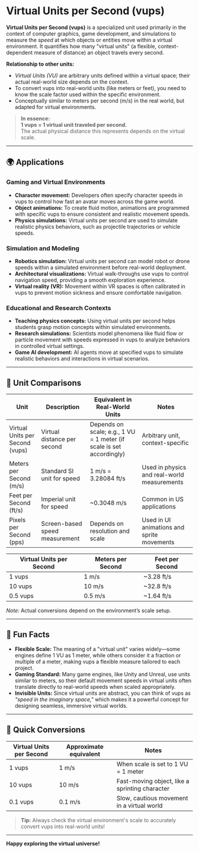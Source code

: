# Virtual Units per Second (vups)

**Virtual Units per Second (vups)** is a specialized unit used primarily in the context of computer graphics, game development, and simulations to measure the *speed* at which objects or entities move within a virtual environment. It quantifies how many "virtual units" (a flexible, context-dependent measure of distance) an object travels every second.

**Relationship to other units:**
- *Virtual Units (VU)* are arbitrary units defined within a virtual space; their actual real-world size depends on the context.
- To convert vups into real-world units (like meters or feet), you need to know the scale factor used within the specific environment.
- Conceptually similar to meters per second (m/s) in the real world, but adapted for virtual environments.

> **In essence:**  
> **1 vups = 1 virtual unit traveled per second.**  
> The actual physical distance this represents depends on the virtual scale.

---

## 🌍 Applications

### Gaming and Virtual Environments
- **Character movement:** Developers often specify character speeds in vups to control how fast an avatar moves across the game world.
- **Object animations:** To create fluid motion, animations are programmed with specific vups to ensure consistent and realistic movement speeds.
- **Physics simulations:** Virtual units per second are used to simulate realistic physics behaviors, such as projectile trajectories or vehicle speeds.

### Simulation and Modeling
- **Robotics simulation:** Virtual units per second can model robot or drone speeds within a simulated environment before real-world deployment.
- **Architectural visualizations:** Virtual walk-throughs use vups to control navigation speed, providing a smooth exploration experience.
- **Virtual reality (VR):** Movement within VR spaces is often calibrated in vups to prevent motion sickness and ensure comfortable navigation.

### Educational and Research Contexts
- **Teaching physics concepts:** Using virtual units per second helps students grasp motion concepts within simulated environments.
- **Research simulations:** Scientists model phenomena like fluid flow or particle movement with speeds expressed in vups to analyze behaviors in controlled virtual settings.
- **Game AI development:** AI agents move at specified vups to simulate realistic behaviors and interactions in virtual scenarios.

---

## 📏 Unit Comparisons

| Unit | Description | Equivalent in Real-World Units | Notes |
|---------|--------------|------------------------------|--------|
| Virtual Units per Second (vups) | Virtual distance per second | Depends on scale; e.g., 1 VU = 1 meter (if scale is set accordingly) | Arbitrary unit, context-specific |
| Meters per Second (m/s) | Standard SI unit for speed | 1 m/s = 3.28084 ft/s | Used in physics and real-world measurements |
| Feet per Second (ft/s) | Imperial unit for speed | ~0.3048 m/s | Common in US applications |
| Pixels per Second (pps) | Screen-based speed measurement | Depends on resolution and scale | Used in UI animations and sprite movements |

| Virtual Units per Second | Meters per Second | Feet per Second |
|----------------------------|-------------------|-----------------|
| 1 vups                     | 1 m/s             | ~3.28 ft/s     |
| 10 vups                    | 10 m/s            | ~32.8 ft/s     |
| 0.5 vups                   | 0.5 m/s           | ~1.64 ft/s    |

*Note:* Actual conversions depend on the environment’s scale setup.

---

## 🌟 Fun Facts

- **Flexible Scale:** The meaning of a "virtual unit" varies widely—some engines define 1 VU as 1 meter, while others consider it a fraction or multiple of a meter, making vups a flexible measure tailored to each project.
- **Gaming Standard:** Many game engines, like Unity and Unreal, use units similar to meters, so their default movement speeds in virtual units often translate directly to real-world speeds when scaled appropriately.
- **Invisible Units:** Since virtual units are abstract, you can think of vups as *"speed in the imaginary space,"* which makes it a powerful concept for designing seamless, immersive virtual worlds.

---

## 🔄 Quick Conversions

| Virtual Units per Second | Approximate equivalent | Notes |
|----------------------------|--------------------------|--------|
| 1 vups                     | 1 m/s                    | When scale is set to 1 VU = 1 meter |
| 10 vups                    | 10 m/s                   | Fast-moving object, like a sprinting character |
| 0.1 vups                   | 0.1 m/s                  | Slow, cautious movement in a virtual world |

> **Tip:** Always check the virtual environment's scale to accurately convert vups into real-world units!

---

**Happy exploring the virtual universe!**